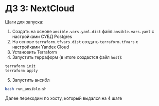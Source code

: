 # ДЗ 3: NextCloud

Шаги для запуска:
1. Создать на основе `ansible.vars.yaml.dist` файл `ansible.vars.yaml` с настройками СУБД Postgres
2. На основе `terraform.tfvars.dist` создать `terraform.tfvars` с настройками Yandex Cloud
3. Установить Terraform
4. Запустить терраформ (в итоге создастся файл `host`):
```bash
terraform init
terraform apply
```
5. Запустить ансибл
```bash
bash run_ansible.sh
```

Далее переходим по хосту, который выдался на 4 шаге
